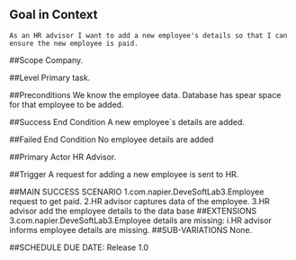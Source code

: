 ## Goal in Context
    As an HR advisor I want to add a new employee's details so that I can ensure the new employee is paid.

##Scope
    Company.

##Level
    Primary task.

##Preconditions
    We know the employee data. Database has spear space for that employee to be added.

##Success End Condition
    A new employee`s details are added.

##Failed End Condition
    No employee details are added

##Primary Actor
    HR Advisor.

##Trigger
    A request for adding a new employee is sent to HR.

##MAIN SUCCESS SCENARIO
    1.com.napier.DeveSoftLab3.Employee request to get paid.
    2.HR advisor captures data of the employee.
    3.HR advisor add the employee details to the data base
##EXTENSIONS
    3.com.napier.DeveSoftLab3.Employee details are missing:
        i.HR advisor informs employee details are missing.
##SUB-VARIATIONS
    None.

##SCHEDULE
    DUE DATE: Release 1.0